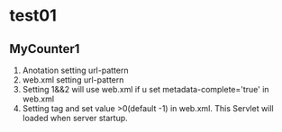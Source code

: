 # test01
## MyCounter1
1. Anotation setting url-pattern 
2. web.xml setting url-pattern
3. Setting 1&&2 will use web.xml if u set metadata-complete='true' in web.xml
4. Setting <load-on-startup>tag and set value >0(default -1) in web.xml. This Servlet will loaded when server startup.

